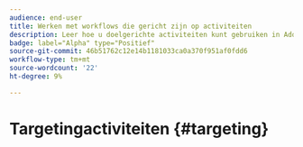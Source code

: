 ```yaml
---
audience: end-user
title: Werken met workflows die gericht zijn op activiteiten
description: Leer hoe u doelgerichte activiteiten kunt gebruiken in Adobe Campaign Web-workflows
badge: label="Alpha" type="Positief"
source-git-commit: 46b51762c12e14b1181033ca0a370f951af0fdd6
workflow-type: tm+mt
source-wordcount: '22'
ht-degree: 9%

---
```


# Targetingactiviteiten {#targeting}
